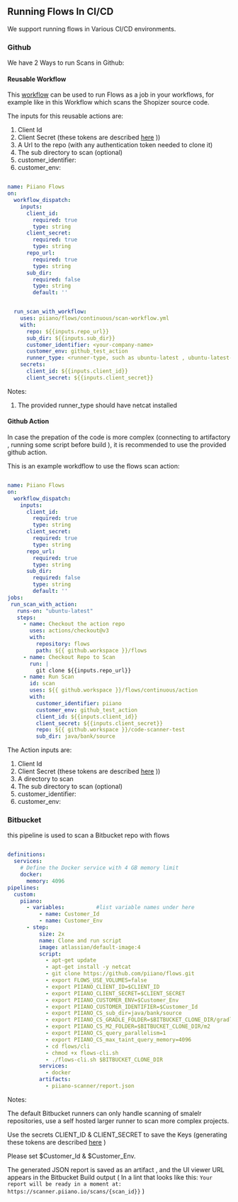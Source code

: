 ## Running Flows In CI/CD

We support running flows in Various CI/CD environments. 

### Github

We have 2 Ways to run Scans in Github:

#### Reusable Workflow

This [workflow](./reusable-workflow.yml) can be used to run Flows as a job in your workflows, for example like in this Workflow which scans the Shopizer source code.

The inputs for this reusable actions are:

1. Client Id 
2. Client Secret 
(these tokens are described [here](../cli/) ))
3. A Url to the repo (with any authentication token needed to clone it)
4. The sub directory to scan (optional)
5. customer_identifier: <your-company-name>
6.  customer_env: <environment-such-as-prod-or-stage>

```yml

name: Piiano Flows
on:
  workflow_dispatch:
    inputs:
      client_id:
        required: true
        type: string
      client_secret:
        required: true
        type: string
      repo_url:
        required: true
        type: string
      sub_dir:
        required: false
        type: string
        default: ''


  run_scan_with_workflow:
    uses: piiano/flows/continuous/scan-workflow.yml
    with:
      repo: ${{inputs.repo_url}}
      sub_dir: ${{inputs.sub_dir}}
      customer_identifier: <your-company-name>
      customer_env: github_test_action
      runner_type: <runner-type, such as ubuntu-latest , ubuntu-latest-4-cores>
    secrets:
      client_id: ${{inputs.client_id}}
      client_secret: ${{inputs.client_secret}}

```

Notes:
1. The provided runner_type should have netcat installed

#### Github Action

In case the prepation of the code is more complex (connecting to artifactory , running some script before build ), it is recommended to use the provided github action.

This is an example workdflow to use the flows scan action:

```yml

name: Piiano Flows
on:
  workflow_dispatch:
    inputs:
      client_id:
        required: true
        type: string
      client_secret:
        required: true
        type: string
      repo_url:
        required: true
        type: string
      sub_dir:
        required: false
        type: string
        default: ''
jobs:
 run_scan_with_action:
   runs-on: "ubuntu-latest"
   steps:
     - name: Checkout the action repo
       uses: actions/checkout@v3
       with:
         repository: flows
         path: ${{ github.workspace }}/flows
     - name: Checkout Repo to Scan
       run: |
         git clone ${{inputs.repo_url}}
     - name: Run Scan
       id: scan
       uses: ${{ github.workspace }}/flows/continuous/action
       with:
         customer_identifier: piiano
         customer_env: github_test_action
         client_id: ${{inputs.client_id}}
         client_secret: ${{inputs.client_secret}}
         repo: ${{ github.workspace }}/code-scanner-test
         sub_dir: java/bank/source

```

The Action inputs are:


1. Client Id 
2. Client Secret 
(these tokens are described [here](../cli/) ))
3. A directory to scan
4. The sub directory to scan (optional)
5. customer_identifier: <your-company-name>
6.  customer_env: <environment-such-as-prod-or-stage>


### Bitbucket

this pipeline is used to scan a Bitbucket repo with flows 

```yml

definitions:
  services:
    # Define the Docker service with 4 GB memory limit
    docker:
      memory: 4096
pipelines:
  custom:
    piiano:
      - variables:          #list variable names under here
          - name: Customer_Id
          - name: Customer_Env
      - step:
          size: 2x
          name: Clone and run script
          image: atlassian/default-image:4
          script:
            - apt-get update
            - apt-get install -y netcat
            - git clone https://github.com/piiano/flows.git
            - export FLOWS_USE_VOLUMES=false
            - export PIIANO_CLIENT_ID=$CLIENT_ID
            - export PIIANO_CLIENT_SECRET=$CLIENT_SECRET
            - export PIIANO_CUSTOMER_ENV=$Customer_Env
            - export PIIANO_CUSTOMER_IDENTIFIER=$Customer_Id
            - export PIIANO_CS_sub_dir=java/bank/source
            - export PIIANO_CS_GRADLE_FOLDER=$BITBUCKET_CLONE_DIR/gradle
            - export PIIANO_CS_M2_FOLDER=$BITBUCKET_CLONE_DIR/m2
            - export PIIANO_CS_query_parallelism=1
            - export PIIANO_CS_max_taint_query_memory=4096
            - cd flows/cli
            - chmod +x flows-cli.sh
            - ./flows-cli.sh $BITBUCKET_CLONE_DIR
          services:
            - docker
          artifacts:
            - piiano-scanner/report.json

```

Notes:

The default Bitbucket runners can only handle scanning of smalelr repositories, use a self hosted larger runner to scan more complex projects.

Use the secrets CLIENT_ID & CLIENT_SECRET to save the Keys (generating these tokens are described [here](../cli/) )

Please set  $Customer_Id & $Customer_Env.

The generated JSON report is saved as an artifact , and the UI viewer URL appears in the Bitbucket Build output ( In a lint that looks like this:
    `Your report will be ready in a moment at: https://scanner.piiano.io/scans/{scan_id}}`
)